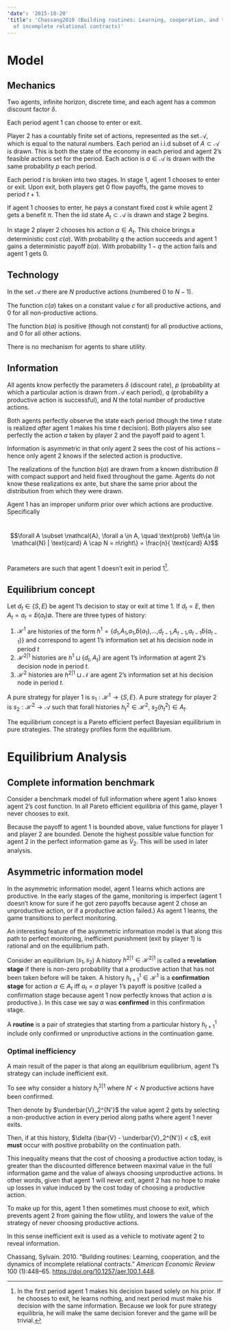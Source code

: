 ```yaml
---
'date': '2015-10-20'
'title': 'Chassang2010 (Building routines: Learning, cooperation, and the dynamics
  of incomplete relational contracts)'
---
```


<h1 id="model">Model</h1>
<h2 id="mechanics">Mechanics</h2>
<p>Two agents, infinite horizon, discrete time, and each agent has a common discount factor <span class="math inline"><em>δ</em></span>.</p>
<p>Each period agent 1 can choose to enter or exit.</p>
<p>Player 2 has a countably finite set of actions, represented as the set <span class="math inline">𝒜</span>, which is equal to the natural numbers. Each period an i.i.d subset of <span class="math inline"><em>A</em> ⊂ 𝒜</span> is drawn. This is both the state of the economy in each period and agent 2’s feasible actions set for the period. Each action is <span class="math inline"><em>a</em> ∈ 𝒜</span> is drawn with the same probability <span class="math inline"><em>p</em></span> each period.</p>
<p>Each period <span class="math inline"><em>t</em></span> is broken into two stages. In stage 1, agent 1 chooses to enter or exit. Upon exit, both players get 0 flow payoffs, the game moves to period <span class="math inline"><em>t</em> + 1</span>.</p>
<p>If agent 1 chooses to enter, he pays a constant fixed cost <span class="math inline"><em>k</em></span> while agent 2 gets a benefit <span class="math inline"><em>π</em></span>. Then the iid state <span class="math inline"><em>A</em><sub><em>t</em></sub> ⊂ 𝒜</span> is drawn and stage 2 begins.</p>
<p>In stage 2 player 2 chooses his action <span class="math inline"><em>a</em> ∈ <em>A</em><sub><em>t</em></sub></span>. This choice brings a deterministic cost <span class="math inline"><em>c</em>(<em>a</em>)</span>. With probability <span class="math inline"><em>q</em></span> the action succeeds and agent 1 gains a deterministic payoff <span class="math inline"><em>b</em>(<em>a</em>)</span>. With probability <span class="math inline">1 − <em>q</em></span> the action fails and agent 1 gets <span class="math inline">0</span>.</p>
<h2 id="technology">Technology</h2>
<p>In the set <span class="math inline">𝒜</span> there are <span class="math inline"><em>N</em></span> productive actions (numbered <span class="math inline">0</span> to <span class="math inline"><em>N</em> − 1</span>).</p>
<p>The function <span class="math inline"><em>c</em>(<em>a</em>)</span> takes on a constant value <span class="math inline"><em>c</em></span> for all productive actions, and <span class="math inline">0</span> for all non-productive actions.</p>
<p>The function <span class="math inline"><em>b</em>(<em>a</em>)</span> is positive (though not constant) for all productive actions, and <span class="math inline">0</span> for all other actions.</p>
<p>There is no mechanism for agents to share utility.</p>
<h2 id="information">Information</h2>
<p>All agents know perfectly the parameters <span class="math inline"><em>δ</em></span> (discount rate), <span class="math inline"><em>p</em></span> (probability at which a particular action is drawn from <span class="math inline">𝒜</span> each period), <span class="math inline"><em>q</em></span> (probability a productive action is successful), and <span class="math inline"><em>N</em></span> the total number of productive actions.</p>
<p>Both agents perfectly observe the state each period (though the time <span class="math inline"><em>t</em></span> state is realized <em>after</em> agent 1 makes his time <span class="math inline"><em>t</em></span> decision). Both players also see perfectly the action <span class="math inline"><em>a</em></span> taken by player 2 and the payoff paid to agent <span class="math inline">1</span>.</p>
<p>Information is asymmetric in that only agent 2 sees the cost of his actions – hence only agent 2 knows if the selected action is productive.</p>
<p>The realizations of the function <span class="math inline"><em>b</em>(<em>a</em>)</span> are drawn from a known distribution <span class="math inline"><em>B</em></span> with compact support and held fixed throughout the game. Agents do not know these realizations ex ante, but share the same prior about the distribution from which they were drawn.</p>
<p>Agent 1 has an improper uniform prior over which actions are productive. Specifically</p>
<p><br /><span class="math display">$$\forall A \subset \mathcal{A}, \forall a \in A, \quad \text{prob} \left\{a \in \mathcal{N} | \text{card} A \cap N = n\right\} = \frac{n}{ \text{card} A}$$</span><br /></p>
<p>Parameters are such that agent 1 doesn’t exit in period 1<a href="#fn1" class="footnote-ref" id="fnref1"><sup>1</sup></a>.</p>
<h2 id="equilibrium-concept">Equilibrium concept</h2>
<p>Let <span class="math inline"><em>d</em><sub><em>t</em></sub> ∈ {<em>S</em>, <em>E</em>}</span> be agent 1’s decision to stay or exit at time <span class="math inline">1</span>. If <span class="math inline"><em>d</em><sub><em>t</em></sub> = <em>E</em></span>, then <span class="math inline"><em>A</em><sub><em>t</em></sub> = <em>a</em><sub><em>t</em></sub> = <em>b̃</em>(<em>a</em><sub><em>t</em></sub>)∅</span>. There are three types of history:</p>
<ol type="1">
<li><span class="math inline">ℋ<sup>1</sup></span> are histories of the form <span class="math inline"><em>h</em><sup>1</sup> = {<em>d</em><sub>1</sub>,<em>A</em><sub>1</sub>,<em>a</em><sub>1</sub>,<em>b̃</em>(<em>a</em><sub>1</sub>),…,<em>d</em><sub><em>t</em> − 1</sub>,<em>A</em><sub><em>t</em> − 1</sub>,<em>a</em><sub><em>t</em> − 1</sub><em>b̃</em>(<em>a</em><sub><em>t</em> − 1</sub>)}</span> and correspond to agent 1’s information set at his decision node in period <span class="math inline"><em>t</em></span></li>
<li><span class="math inline">ℋ<sup>2|1</sup></span> histories are <span class="math inline"><em>h</em><sup>1</sup> ⊔ {<em>d</em><sub><em>t</em></sub>, <em>A</em><sub><em>t</em></sub>}</span> are agent 1’s information at agent 2’s decision node in period <span class="math inline"><em>t</em></span>.</li>
<li><span class="math inline">ℋ<sup>2</sup></span> histories are <span class="math inline"><em>h</em><sup>2|1</sup> ⊔ 𝒩</span> are agent 2’s information set at his decision node in period <span class="math inline"><em>t</em></span>.</li>
</ol>
<p>A pure strategy for player 1 is <span class="math inline"><em>s</em><sub>1</sub> : ℋ<sup>1</sup> → {<em>S</em>, <em>E</em>}</span>. A pure strategy for player 2 is <span class="math inline"><em>s</em><sub>2</sub> : ℋ<sup>2</sup> → 𝒜</span> such that forall histories <span class="math inline"><em>h</em><sub><em>t</em></sub><sup>2</sup> ∈ ℋ<sup>2</sup></span>, <span class="math inline"><em>s</em><sub>2</sub>(<em>h</em><sub><em>t</em></sub><sup>2</sup>) ∈ <em>A</em><sub><em>t</em></sub></span>.</p>
<p>The equilibrium concept is a Pareto efficient perfect Bayesian equilibrium in pure strategies. The strategy profiles form the equilibrium.</p>
<h1 id="equilibrium-analysis">Equilibrium Analysis</h1>
<h2 id="complete-information-benchmark">Complete information benchmark</h2>
<p>Consider a benchmark model of full information where agent 1 also knows agent 2’s cost function. In all Pareto efficient equilibria of this game, player 1 never chooses to exit.</p>
<p>Because the payoff to agent 1 is bounded above, value functions for player 1 and player 2 are bounded. Denote the highest possible value function for agent 2 in the perfect information game as <span class="math inline"><em>V̄</em><sub>2</sub></span>. This will be used in later analysis.</p>
<h2 id="asymmetric-information-model">Asymmetric information model</h2>
<p>In the asymmetric information model, agent 1 learns which actions are productive. In the early stages of the game, monitoring is imperfect (agent 1 doesn’t know for sure if he got zero payoffs because agent 2 chose an unproductive action, or if a productive action failed.) As agent 1 learns, the game transitions to perfect monitoring.</p>
<p>An interesting feature of the asymmetric information model is that along this path to perfect monitoring, inefficient punishment (exit by player 1) is rational and on the equilibrium path.</p>
<p>Consider an equilibrium <span class="math inline">(<em>s</em><sub>1</sub>, <em>s</em><sub>2</sub></span>) A history <span class="math inline"><em>h</em><sup>2|1</sup> ∈ ℋ<sup>2|1</sup></span> is called a <strong>revelation stage</strong> if there is non-zero probability that a productive action that has not been taken before will be taken. A history <span class="math inline"><em>h</em><sub><em>t</em> + 1</sub><sup>1</sup> ∈ ℋ<sup>1</sup></span> is a <strong>confirmation stage</strong> for action <span class="math inline"><em>a</em> ∈ <em>A</em><sub><em>t</em></sub></span> iff <span class="math inline"><em>a</em><sub><em>t</em></sub> = <em>a</em></span> player 1’s payoff is positive (called a confirmation stage because agent 1 now perfectly knows that action <span class="math inline"><em>a</em></span> is productive.). In this case we say <span class="math inline"><em>a</em></span> was <strong>confirmed</strong> in this confirmation stage.</p>
<!-- TODO: do  i need to talk about routines? -->
<p>A <strong>routine</strong> is a pair of strategies that starting from a particular history <span class="math inline"><em>h</em><sub><em>t</em> + 1</sub><sup>1</sup></span> include only confirmed or unproductive actions in the continuation game.</p>
<h3 id="optimal-inefficiency">Optimal inefficiency</h3>
<p>A main result of the paper is that along an equilibrium equilibrium, agent 1’s strategy can include inefficient exit.</p>
<p>To see why consider a history <span class="math inline"><em>h</em><sub><em>t</em></sub><sup>2|1</sup></span> where <span class="math inline"><em>N</em>′ &lt; <em>N</em></span> productive actions have been confirmed.</p>
<p>Then denote by <span class="math inline">$\underbar{V}_2^{N'}$</span> the value agent 2 gets by selecting a non-productive action in every period along paths where agent 1 never exits.</p>
<p>Then, if at this history, <span class="math inline">$\delta (\bar{V} - \underbar{V}_2^{N'}) &lt; c$</span>, exit <strong>must</strong> occur with positive probability on the continuation path.</p>
<p>This inequality means that the cost of choosing a productive action today, is greater than the discounted difference between maximal value in the full information game and the value of always choosing unproductive actions. In other words, given that agent 1 will never exit, agent 2 has no hope to make up losses in value induced by the cost today of choosing a productive action.</p>
<p>To make up for this, agent 1 then sometimes must choose to exit, which prevents agent 2 from gaining the flow utility, and lowers the value of the strategy of never choosing productive actions.</p>
<p>In this sense inefficient exit is used as a vehicle to motivate agent 2 to reveal information.</p>
<div id="refs" class="references">
<div id="ref-Chassang2010">
<p>Chassang, Sylvain. 2010. “Building routines: Learning, cooperation, and the dynamics of incomplete relational contracts.” <em>American Economic Review</em> 100 (1):448–65. <a href="https://doi.org/10.1257/aer.100.1.448" class="uri">https://doi.org/10.1257/aer.100.1.448</a>.</p>
</div>
</div>
<section class="footnotes">
<hr />
<ol>
<li id="fn1"><p>In the first period agent 1 makes his decision based solely on his prior. If he chooses to exit, he learns nothing, and next period must make his decision with the same information. Because we look for pure strategy equilibria, he will make the same decision forever and the game will be trivial.<a href="#fnref1" class="footnote-back">↩</a></p></li>
</ol>
</section>

